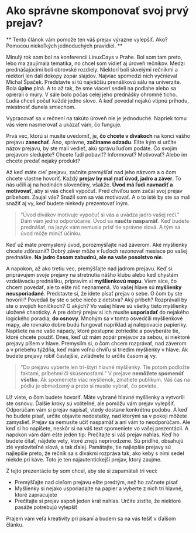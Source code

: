 # Ako správne skomponovať svoj prvý prejav?
** Tento článok vám pomože ten váš prejav výrazne vylepšiť. Ako? Pomocou niekoľkých jednoduchých pravidiel. **

Minulý rok som bol na konferencii LinuxDays v Prahe. Bol som tam preto, lebo ma zaujímala tematika, no chcel som vidieť aj úroveň rečníkov. Medzi prednášajúcimi boli obrovské rozdiely. Niektorí boli skvelými rečníkmi a niektorí len dali dokopy zopár slajdov. 
Najviac spomedzi nich vyčnieval Michal Špaček. Predstavte si tú najväčšiu prenáškovú sálu na univerzite. Bola **úplne** plná. A to až tak, že sme viacerí sedeli na podlahe alebo sa opierali o múry. V sále bolo počas celej jeho prednášky ohromné ticho. Ľudia chceli počuť každé jedno slovo. A keď povedal nejakú vtipnú príhodu, miestnosť dunela smiechom.

Vypracovať sa v rečnení na takúto úroveň nie je jednoduché. Napriek tomu vás viem nasmerovať a ukázať vám, čo funguje.

Prvá vec, ktorú si musíte uvedomiť, je, **čo chcete v divákoch** na konci vášho prejavu **zanechať**. Áno, správne, **začíname odzadu**. 
Ešte kým si určíte názov prejavu, by ste mali vedieť, akú správu ľuďom podáte. Čo svojím prejavom sledujete? Chcete ľudí pobaviť? Informovať? Motivovať? Alebo im chcete predať nejaký produkt?

Až keď máte cieľ prejavu, začnite premýšľať nad jeho názvom a o čom chcete vlastne hovoriť. Každý **prejav by mal mať úvod, jadro a záver**. To nás učili aj na hodinách slovenčiny, všakže. **Úvod má ľudí navnadiť a motivovať**, aby si vás chceli vypočuť. Pred chvíľou som začal svoj prejav príbehom. Zaujal vás? Snažil som sa vás motivovať. A o to isté by ste sa mali snažiť aj vy, keď budete niekedy prezentovať iným.
> "Úvod divákov motivuje vypočuť si vás a uvádza jadro vašej reči."
Dám vám jedno odporúčanie. Úvod sa **naučte naspamäť**. Keď budete prednášať, na jazyk vám nemusia prísť tie správne slová. A tým sa úvod môže minúť účinku.

Keď už máte premyslený úvod, porozmýšľajte nad záverom. Aké myšlienky chcete zdôrazniť? Dobrý záver môže v ľuďoch rezonovať mesiace po vašej prednáške. **Na jadro časom zabudnú, ale na vaše posolstvo nie**.

A napokon, až ako tretiu vec, premýšľajte nad jadrom prejavu. Keď si pripravujem svoje prejavy na stretnutia nášho klubu alebo keď chystám vzdelávaciu prednášku, pripravím si **myšlienkovú mapu**. Viem síce, čo chcem povedať, ale to ešte nič neznamená. Vo vašej hlave sú **myšlienky neusporiadané**. 
Predstavte si, že idete písať prejav o sebe. O čom by ste hovorili? Povedali by ste o sebe niečo z detstva? Aký príbeh? Rozprávali by ste o svojich koníčkoch? O akých? Vo vašej hlave sú všetky tieto myšlienky uložené chaoticky. A pre dobrý prejav si ich musíte **usporiadať** do nejakého logického poradia, **do osnovy**. 
Mnohým sa v tomto osvedčili myšlienkové mapy, ale rovnako dobre budú fungovať napríklad aj nalepovacie papieriky. Napíšete na ne vaše nápady, ktoré postupne zotriedite a povyberáte tie, ktoré chcete použiť. 
Dnes, keď už mám zopár prejavov za sebou, si niektoré prejavy píšem v hlave. Premyslím si, o čom chcem rozprávať, nad záverom a v priebehu týždňa, keď mám voľnú chvíľu si triedim myšlienky v hlave. Ak budete prejavy robiť častejšie, zvládnete to určite časom aj vy.

> "Do prejavu vyberte len tri-štyri hlavné myšlienky. Tie potom podložte faktami, príbehmi či skúsenosťami."
V prejave **nemôžete spomenúť všetko**. Ak spomeniete viac myšlienok, zmätiete publikum.
Váš čas na pódiu je obmedzený a preto si musíte vybrať, čo poviete.

Už viete, o čom budete hovoriť. Máte vybrané hlavné myšlienky a vytvorili ste osnovu. Ďalšie kroky sú voliteľné, ale pomôžu vám prejav vylepšiť. 
Odporúčam vám si prejav napísať, vtedy dostane konkrétnu podobu. A keď ho budete písať, určite objavíte nedostatky, nad ktorými sa v pokoji môžete zamyslieť.
Prejav sa nemusíte učiť naspamäť a ani vám to neodporúčam. Ale keď si ho napíšete, neskôr si na váš text spomeniete vo vašej prezentácii.
A napokon vám dám ešte jeden tip: Prečítajte si váš prejav nahlas. Keď ho budete čítať, nájdete vety, ktoré znejú neprirodzene. Sú pridlhé, obsahujú zlé vysloviteľné slová, a tak ďalej. Pamätajte, tie najlepšie prejavy sú najlepšie preto, že rečník sa s divákmi rozpráva tak, ako keby s nimi sedel niekde pri káve. Toto je ten najautentickejší prejav, ktorý zaujme.

Z tejto prezentácie by som chcel, aby ste si zapamätali tri veci:
- Premýšľajte nad cieľom prejavu ešte predtým, než ho začnete písať
- Myšlienky si nejako usporiadajte na papier a vyberte z nich tri hlavné, ktoré zapracujete
- Prečítajte si prejav aspoň jeden krát nahlas. Určite zistíte, že niektoré pasáže potrebujú vylepšiť

Prajem vám veľa kreativity pri písaní a budem sa na vás tešiť v ďalšom článku.